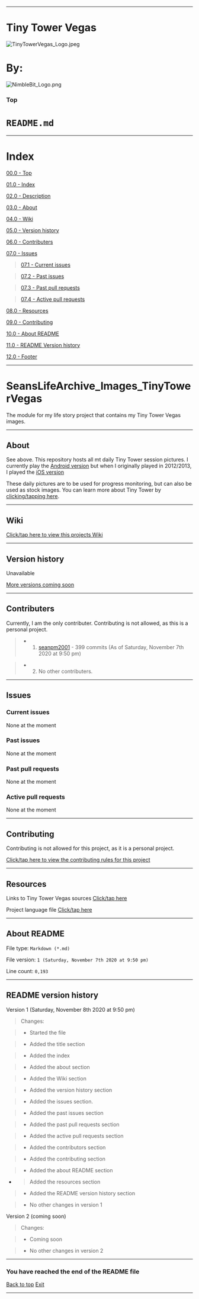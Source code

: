 
***

# Tiny Tower Vegas

![TinyTowerVegas_Logo.jpeg](TinyTowerVegas_Logo.jpeg)

# By:

![NimbleBit_Logo.png](NimbleBit_Logo.png)


### Top

# `README.md`

***

# Index

[00.0 - Top](#Top)

[01.0 - Index](#Index)

[02.0 - Description](#SeansLifeArchive_Images_TinyTowerVegas)

[03.0 - About](#About)

[04.0 - Wiki](#Wiki)

[05.0 - Version history](#Version-history)

[06.0 - Contributers](#Contributers)

[07.0 - Issues](#Issues)

> [07.1 - Current issues](#Current-issues)

> [07.2 - Past issues](#Past-issues)

> [07.3 - Past pull requests](#Past-pull-requests)

> [07.4 - Active pull requests](#Active-pull-requests)

[08.0 - Resources](#Resources)

[09.0 - Contributing](#Contributing)

[10.0 - About README](#About-README)

[11.0 - README Version history](#README-version-history)

[12.0 - Footer](#You-have-reached-the-end-of-the-README-file)

***

# SeansLifeArchive_Images_TinyTowerVegas
The module for my life story project that contains my Tiny Tower Vegas images.

***

## About

See above. This repository hosts all mt daily Tiny Tower session pictures. I currently play the [Android version](https://play.google.com/store/apps/details?id=com.nimblebit.tinytower&hl=en&gl=US) but when I originally played in 2012/2013, I played the [iOS version](https://apps.apple.com/us/app/tiny-tower/id422667065)

These daily pictures are to be used for progress monitoring, but can also be used as stock images. You can learn more about Tiny Tower by [clicking/tapping here](https://en.wikipedia.org/wiki/Tiny_Tower).

***

## Wiki

[Click/tap here to view this projects Wiki](https://github.com/seanpm2001/SeansLifeArchive_Images_TinyTowerVegas/wiki)

***

## Version history

Unavailable

[More versions coming soon](https://www.example.com)

***

## Contributers

Currently, I am the only contributer. Contributing is not allowed, as this is a personal project.

> * 1. [seanpm2001](https://github.com/seanpm2001/) - 399 commits (As of Saturday, November 7th 2020 at 9:50 pm)

> * 2. No other contributers.

***

## Issues

### Current issues

None at the moment

### Past issues

None at the moment

### Past pull requests

None at the moment

### Active pull requests

None at the moment

***

## Contributing

Contributing is not allowed for this project, as it is a personal project.

[Click/tap here to view the contributing rules for this project](https://github.com/seanpm2001/SeansLifeArchive_Images_TinyTowerVegas/blob/master/CONTRIBUTING.md)

***

## Resources

Links to Tiny Tower Vegas sources [Click/tap here](Links.md)

Project language file [Click/tap here](PROJECT_LANG.e)

***

## About README

File type: `Markdown (*.md)`

File version: `1 (Saturday, November 7th 2020 at 9:50 pm)`

Line count: `0,193`

***

## README version history

Version 1 (Saturday, November 8th 2020 at 9:50 pm)

> Changes:

> * Started the file

> * Added the title section

> * Added the index

> * Added the about section

> * Added the Wiki section

> * Added the version history section

> * Added the issues section.

> * Added the past issues section

> * Added the past pull requests section

> * Added the active pull requests section

> * Added the contributors section

> * Added the contributing section

> * Added the about README section

* > Added the resources section

> * Added the README version history section

> * No other changes in version 1

Version 2 (coming soon)

> Changes:

> * Coming soon

> * No other changes in version 2

***

### You have reached the end of the README file

[Back to top](#Top) [Exit](https://github.com)

***
